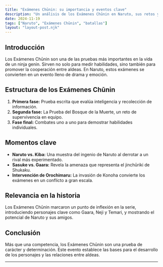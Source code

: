 ```yaml
---
title: "Exámenes Chūnin: su importancia y eventos clave"
description: "Un análisis de los Exámenes Chūnin en Naruto, sus retos y su relevancia en la historia."
date: 2024-11-19
tags: ["Naruto", "Exámenes Chūnin", "batallas"]
layout: "layout-post.njk"
---
```


## Introducción

Los Exámenes Chūnin son una de las pruebas más importantes en la vida de un ninja genin. Sirven no solo para medir habilidades, sino también para promover la cooperación entre aldeas. En Naruto, estos exámenes se convierten en un evento lleno de drama y emoción.

## Estructura de los Exámenes Chūnin

1. **Primera fase:** Prueba escrita que evalúa inteligencia y recolección de información.
2. **Segunda fase:** La Prueba del Bosque de la Muerte, un reto de supervivencia en equipo.
3. **Fase final:** Combates uno a uno para demostrar habilidades individuales.

## Momentos clave

- **Naruto vs. Kiba:** Una muestra del ingenio de Naruto al derrotar a un rival más experimentado.
- **Sasuke vs. Gaara:** Revela la amenaza que representa el jinchūriki de Shukaku.
- **Intervención de Orochimaru:** La invasión de Konoha convierte los exámenes en un conflicto a gran escala.

## Relevancia en la historia

Los Exámenes Chūnin marcaron un punto de inflexión en la serie, introduciendo personajes clave como Gaara, Neji y Temari, y mostrando el potencial de Naruto y sus amigos.

## Conclusión

Más que una competencia, los Exámenes Chūnin son una prueba de carácter y determinación. Este evento establece las bases para el desarrollo de los personajes y las relaciones entre aldeas.

---

